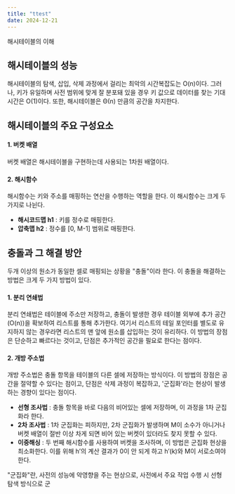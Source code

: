 ```yaml
---
title: "ttest"
date: 2024-12-21
---
```


해시테이블의 이해

## **해시테이블의 성능**
해시테이블의 탐색, 삽입, 삭제 과정에서 걸리는 최악의 시간복잡도는 O(n)이다. 그러나, 키가 유일하며 사전 범위에 맞게 잘 분포돼 있을 경우 키 값으로 데이터를 찾는 기대시간은 O(1)이다. 또한, 해시테이블은 Θ(n) 만큼의 공간을 차지한다.

## **해시테이블의 주요 구성요소**
#### **1. 버켓 배열**
버켓 배열은 해시테이블을 구현하는데 사용되는 1차원 배열이다.

#### **2. 해시함수**
해시함수는 키와 주소를 매핑하는 연산을 수행하는 역할을 한다. 이 해시함수는 크게 두 가지로 나뉜다.

   - **해시코드맵 h1** : 키를 정수로 매핑한다.
   - **압축맵 h2** : 정수를 [0, M-1] 범위로 매핑한다.

## **충돌과 그 해결 방안**
두개 이상의 원소가 동일한 셀로 매핑되는 상황을 "충돌"이라 한다. 이 충돌을 해결하는 방법은 크게 두 가지 방법이 있다.

#### **1. 분리 연쇄법**
분리 연쇄법은 테이블에 주소만 저장하고, 충돌이 발생한 경우 테이블 외부에 추가 공간(O(n))을 확보하여 리스트를 통해 추가한다. 여기서 리스트의 테일 포인터를 별도로 유지하지 않는 경우라면 리스트의 맨 앞에 원소를 삽입하는 것이 유리하다. 이 방법의 장점은 단순하고 빠르다는 것이고, 단점은 추가적인 공간을 필요로 한다는 점이다.

#### **2. 개방 주소법**
개방 주소법은 충돌 항목을 테이블의 다른 셀에 저장하는 방식이다. 이 방법의 장점은 공간을 절약할 수 있다는 점이고, 단점은 삭제 과정이 복잡하고, '군집화'라는 현상이 발생하는 경향이 있다는 점이다.
   - **선형 조사법** : 충돌 항목을 바로 다음의 비어있는 셀에 저장하며, 이 과정을 1차 군집화라 한다.
   - **2차 조사법** : 1차 군집화는 피하지만, 2차 군집화가 발생하며 M이 소수가 아니거나 버켓 배열이 절반 이상 차게 되면 비어 있는 버켓이 있더라도 찾지 못할 수 있다.
   - **이중해싱** : 두 번째 해시함수를 사용하여 버켓을 조사하며, 이 방법은 군집화 현상을 최소화한다. 이를 위해 h’의 계산 결과가 0이 안 되게 하고 h’(k)와 M이 서로소여야 한다.

"군집화"란, 사전의 성능에 악영향을 주는 현상으로, 사전에서 주요 작업 수행 시 선형 탐색 방식으로 군
